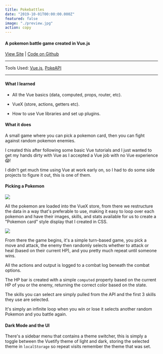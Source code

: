 ```yaml
---
title: Pokebattles
date: "2019-10-01T00:00:00.000Z"
featured: false
image: "./preview.jpg"
action: copy
---
```


#### A pokemon battle game created in Vue.js

[View Site](https://pokebattles.netlify.com/) | [Code on Github](https://github.com/SPDUK/pokebattles)

---

Tools Used: [Vue.js](https://vuejs.org/), [PokeAPI](https://pokeapi.co/)

---

#### What I learned

- All the Vue basics (data, computed, props, router, etc).

- VueX (store, actions, getters etc).

- How to use Vue libraries and set up plugins.

#### What it does

A small game where you can pick a pokemon card, then you can fight against random pokemon enemies.

I created this after following some basic Vue tutorials and I just wanted to get my hands dirty with Vue as I accepted a Vue job with no Vue experience 😱!

I didn't get much time using Vue at work early on, so I had to do some side projects to figure it out, this is one of them.

#### Picking a Pokemon

![](https://res.cloudinary.com/dmjolhdaq/image/upload/v1586716767/Portfolio/pokebattles-picker.jpg)

All the pokemon are loaded into the VueX store, from there we restructure the data in a way that's preferable to use, making it easy to loop over each pokemon and have their images, skills, and stats available for us to create a "Pokemon card" style display that I created in CSS.

![](https://res.cloudinary.com/dmjolhdaq/image/upload/v1586716684/Portfolio/pokebattles.jpg)

From there the game begins, it's a simple turn-based game, you pick a move and attack, the enemy then randomly selects whether to attack or heal (based on their current HP), and you pretty much repeat until someone wins.

All the actions and output is logged to a combat log beneath the combat options.

The HP bar is created with a simple `computed` property based on the current HP of you or the enemy, returning the correct color based on the state.

The skills you can select are simply pulled from the API and the first 3 skills they use are selected.

It's simply an infinite loop when you win or lose it selects another random Pokemon and you battle again.

#### Dark Mode and the UI

There's a sidebar menu that contains a theme switcher, this is simply a toggle between the Vuetify theme of light and dark, storing the selected theme in `localStorage` so repeat visits remember the theme that was set.
